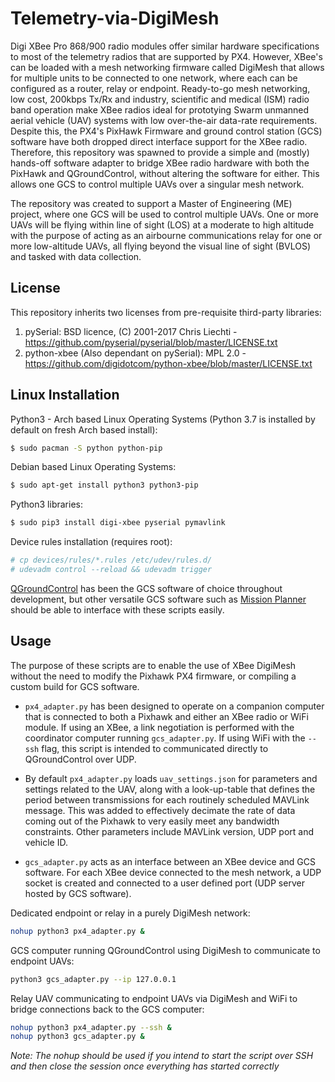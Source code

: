 # Telemetry-via-DigiMesh
Digi XBee Pro 868/900 radio modules offer similar hardware specifications to most of the telemetry radios that are supported by PX4.  However, XBee's can be loaded with a mesh networking firmware called DigiMesh that allows for multiple units to be connected to one network, where each can be configured as a router, relay or endpoint.  Ready-to-go mesh networking, low cost, 200kbps Tx/Rx and industry, scientific and medical (ISM) radio band operation make XBee radios ideal for prototying Swarm unmanned aerial vehicle (UAV) systems with low over-the-air data-rate requirements.  Despite this, the PX4's PixHawk Firmware and ground control station (GCS) software have both dropped direct interface support for the XBee radio.  Therefore, this repository was spawned to provide a simple and (mostly) hands-off software adapter to bridge XBee radio hardware with both the PixHawk and QGroundControl, without altering the software for either.  This allows one GCS to control multiple UAVs over a singular mesh network. 


The repository was created to support a Master of Engineering (ME) project, where one GCS will be used to control multiple UAVs.  One or more UAVs will be flying within line of sight (LOS) at a moderate to high altitude with the purpose of acting as an airbourne communications relay for one or more low-altitude UAVs, all flying beyond the visual line of sight (BVLOS) and tasked with data collection.

## License
This repository inherits two licenses from pre-requisite third-party libraries:

1. pySerial: BSD licence, (C) 2001-2017 Chris Liechti - 
https://github.com/pyserial/pyserial/blob/master/LICENSE.txt
2. python-xbee (Also dependant on pySerial): MPL 2.0 - https://github.com/digidotcom/python-xbee/blob/master/LICENSE.txt

## Linux Installation
Python3 - Arch based Linux Operating Systems (Python 3.7 is installed by default on fresh Arch based install):

```bash
$ sudo pacman -S python python-pip
```

Debian based Linux Operating Systems:

```bash
$ sudo apt-get install python3 python3-pip
```

Python3 libraries:

```bash
$ sudo pip3 install digi-xbee pyserial pymavlink
```

Device rules installation (requires root):

```bash
# cp devices/rules/*.rules /etc/udev/rules.d/
# udevadm control --reload && udevadm trigger
```

[QGroundControl](https://github.com/mavlink/qgroundcontrol) has been the GCS software of choice 
throughout development, but other versatile GCS software such as [Mission Planner](https://github.com/ArduPilot/MissionPlanner)
should be able to interface with these scripts easily.

## Usage
The purpose of these scripts are to enable the use of XBee DigiMesh without the need to 
modify the Pixhawk PX4 firmware, or compiling a custom build for GCS software.  

* ```px4_adapter.py``` has been designed to operate on a companion computer that is connected to
both a Pixhawk and either an XBee radio or WiFi module.  If using an XBee, a link negotiation is performed with
the coordinator computer running ```gcs_adapter.py```.  If using WiFi with the ```--ssh``` flag, this script is 
intended to communicated directly to QGroundControl over UDP.

* By default ```px4_adapter.py``` loads  ```uav_settings.json``` for parameters and settings related to the UAV, along with
a look-up-table that defines the period between transmissions for each routinely scheduled MAVLink message.  This was added
to effectively decimate the rate of data coming out of the Pixhawk to very easily meet any bandwidth constraints.  Other 
parameters include MAVLink version, UDP port and vehicle ID.

* ```gcs_adapter.py``` acts as an interface between an XBee device and GCS software.  For each
XBee device connected to the mesh network, a UDP socket is created and connected to a user 
defined port (UDP server hosted by GCS software).

Dedicated endpoint or relay in a purely DigiMesh network:
```bash
nohup python3 px4_adapter.py &
```

GCS computer running QGroundControl using DigiMesh to communicate to endpoint UAVs:
```bash
python3 gcs_adapter.py --ip 127.0.0.1
```

Relay UAV communicating to endpoint UAVs via DigiMesh and WiFi to bridge connections back to the GCS computer:
```bash
nohup python3 px4_adapter.py --ssh &
nohup python3 gcs_adapter.py &
```

*Note: The nohup should be used if you intend to start the script over SSH and then close the session once everything has started correctly* 
